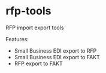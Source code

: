 # rfp-tools
RFP import export tools

Features:
- Small Business EDI export to RFP
- Small Business EDI export to FAKT
- RFP export to FAKT
